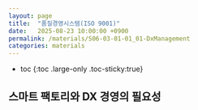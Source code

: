 ```yaml
---
layout: page
title:  "품질경영시스템(ISO 9001)"
date:   2025-08-23 10:00:00 +0900
permalink: /materials/S06-03-01-01_01-DxManagement
categories: materials
---
```

* toc
{:toc .large-only .toc-sticky:true}

## 스마트 팩토리와 DX 경영의 필요성